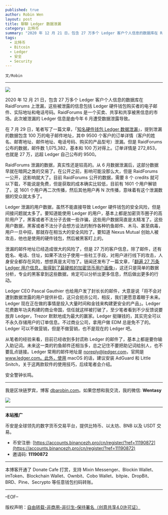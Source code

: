 ```yaml
---
published: true
author: Robin Wen
layout: post
title: 聊聊 Ledger 数据泄漏
category: 比特币
summary: "2020 年 12 月 21 日，包含 27 万多个 Ledger 客户个人信息的数据库在 RaidForums 上泄漏，这些被泄露的信息包括 Ledger 硬件钱包购买者的电子邮件、实际地址和电话号码。RaidForums 是一个买卖、共享和共享被黑信息的市场。此次被泄漏的 Ledger 信息是由今年 6 月遭受数据泄露导致。从笔者的经验来看，目前已经收到多封谎称 Ledger 的邮件了，基本上都是要你输入助记词。未来这一类的钓鱼邮件还相当多，总之记住不要把助记词给别人，也不要乱点链接。Ledger 常用的邮件地址是 noreply@ledger.com，官网是 www.ledger.com。此外，使用 macOS 的话，建议安装 AdGuard 和 Little Snitch，关于这两款软件的使用技巧，后续笔者会介绍。"
tags:
  - 比特币
  - Bitcoin
  - Ledger
  - 安全
  - Security
---
```


`文/Robin`

***

![](https://cdn.dbarobin.com/w64jejl.png)

2020 年 12 月 21 日，包含 27 万多个 Ledger 客户个人信息的数据库在 RaidForums 上泄漏，这些被泄露的信息包括 Ledger 硬件钱包购买者的电子邮件、实际地址和电话号码。RaidForums 是一个买卖、共享和共享被黑信息的市场。此次被泄漏的 Ledger 信息是由今年 6 月遭受数据泄露导致。

在 7 月 29 日，笔者写了一篇文章，「[知名硬件钱包 Ledger 数据泄漏](https://dbarobin.com/2020/07/29/ledger/)」，提到泄漏的数据包含 100 万的电子邮件地址，其中 9500 个客户的订单详情（客户的姓名、邮寄地址、邮件地址、电话号码、购买的产品型号）泄漏。但是 RaidForums 公布的数据，邮件数 1,075,382，基本和 100 万对得上。订单详情是 272,853，也就是 27 万，远超 Ledger 自己公布的 9500。

RaidForums 泄漏的数据，真实性还是较高的。从 6 月数据泄漏后，这部分数据早就在暗网之类的交易了。在公开之前，影响可能没那么大，但是 RaidForums 一公开，这影响就大了。目前 RaidForums 公开的数据，需要 8 个 credits 就可以下载，不能说是免费，但是获取的成本确实比较低，目前有 1601 个用户解锁了。这 1601 个用户再二次传播，然后其他用户再 N 次传播，意味着有这个泄漏数据的受众就太多了。

Ledger 泄漏的用户数据，虽然不能直接导致 Ledger 硬件钱包的安全风险，但是间接问题就太多了。要知道能使用 Ledger 的用户，基本上都是加密货币圈子的高阶用户了，黑客或者不法分子去做一些诈骗，这些用户数据简直是太精准了。这些用户数据，黑客或者不法分子会想方设法的制作各种钓鱼邮件、木马、甚至病毒，用户一旦中招，那就存在相当大的安全风险了。要知道 Nexus Mutual 创始人被攻击，他也是使用的硬件钱包，然后被黑客盯上的。

泄漏的邮件地址已经造成很大的风险了，但是 27 万的客户信息，除了邮件，还有姓名、电话、住址，如果不法分子使用一些社工手段，对用户进行线下的攻击，人身安全都存在风险，想想真是太可怕了。链闻还发布了一篇文章，「[翻遍 27 万条 Ledger 用户信息，我得到了最硬核的加密货币用户画像](https://www.chainnews.com/articles/347750978396.htm)」，这还只是简单的数据分析，专业的黑客拿到这些数据，肯定可以分析出更多信息，然后做出更多的行动。

Ledger CEO Pascal Gauthier 也给用户发了封长长的邮件，大意是说「将不会对遭到数据泄露的用户提供补偿，这只会扼杀公司，相反，我们更愿意着眼于未来。Ledger 现在正在做的事情是投入大量时间和金钱来构建更安全的产品」。Ledger 花费数年功夫构建的商业帝国，信任就这样被打破了，至少笔者看到不少反馈说要放弃 Ledger，Trezor 默默地成为最大的赢家。Ledger 挺赚钱的，其实完全可以不永久存储用户的订单信息。不过商业公司，拿用户做 EDM 总是免不了的。Ledger 可以不做营销，但是不做营销，也不是现在的 Ledger 吧。

从笔者的经验来看，目前已经收到多封谎称 Ledger 的邮件了，基本上都是要你输入助记词。未来这一类的钓鱼邮件还相当多，总之记住不要把助记词给别人，也不要乱点链接。Ledger 常用的邮件地址是 noreply@ledger.com，官网是 www.ledger.com。此外，使用 macOS 的话，建议安装 AdGuard 和 Little Snitch，关于这两款软件的使用技巧，后续笔者会介绍。

安全警钟长鸣。

***

我是区块链罗宾，博客 [dbarobin.com](https://dbarobin.com/)。如果您想和我交流，我的微信: **Wentasy**

![](https://cdn.dbarobin.com/v4yywe2.png)

***

**本站推广**

币安是全球领先的数字货币交易平台，提供比特币、以太坊、BNB 以及 USDT 交易。

* 币安注册: [https://accounts.binancezh.pro/cn/register/?ref=11190872](https://accounts.binancezh.pro/cn/register/?ref=11190872)
* 邀请码: **11190872**

***

本博客开通了 Donate Cafe 打赏，支持 Mixin Messenger、Blockin Wallet、imToken、Blockchain Wallet、Ownbit、Cobo Wallet、bitpie、DropBit、BRD、Pine、Secrypto 等任意钱包扫码转账。

<center>
    <div class="--donate-button"
         data-button-id="f8b9df0d-af9a-460d-8258-d3f435445075"
    ></div>
</center>

***

–EOF–

版权声明：[自由转载-非商用-非衍生-保持署名（创意共享4.0许可证）](http://creativecommons.org/licenses/by-nc-nd/4.0/deed.zh)